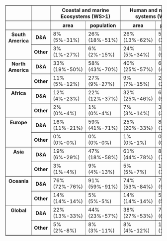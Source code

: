 <table border="1" class="dataframe">
  <thead>
    <tr>
      <th></th>
      <th></th>
      <th colspan="2" halign="left">Coastal and marine Ecosystems (WS&gt;1)</th>
      <th colspan="2" halign="left">Human and managed systems (WS&gt;1)</th>
      <th colspan="2" halign="left">Mountains, snow and ice (WS&gt;1)</th>
      <th colspan="2" halign="left">Rivers, lakes, and soil moisture (WS&gt;1)</th>
      <th colspan="2" halign="left">Terrestrial ecosystems (WS&gt;1)</th>
      <th colspan="2" halign="left">Other systems (WS&gt;1)</th>
      <th colspan="2" halign="left">Total (WS&gt;5)</th>
    </tr>
    <tr>
      <th></th>
      <th></th>
      <th>area</th>
      <th>population</th>
      <th>area</th>
      <th>population</th>
      <th>area</th>
      <th>population</th>
      <th>area</th>
      <th>population</th>
      <th>area</th>
      <th>population</th>
      <th>area</th>
      <th>population</th>
      <th>area</th>
      <th>population</th>
    </tr>
  </thead>
  <tbody>
    <tr>
      <th rowspan="2" valign="top">South America</th>
      <th>D&amp;A</th>
      <td>8% (5%-31%)</td>
      <td>26% (18%-51%)</td>
      <td>26% (13%-62%)</td>
      <td>55% (38%-79%)</td>
      <td>11% (8%-15%)</td>
      <td>19% (14%-32%)</td>
      <td>16% (6%-45%)</td>
      <td>33% (14%-68%)</td>
      <td>63% (38%-64%)</td>
      <td>77% (67%-81%)</td>
      <td>45% (11%-64%)</td>
      <td>63% (27%-81%)</td>
      <td>52% (18%-63%)</td>
      <td>75% (46%-81%)</td>
    </tr>
    <tr>
      <th>Other</th>
      <td>3% (1%-27%)</td>
      <td>6% (2%-15%)</td>
      <td>24% (5%-34%)</td>
      <td>14% (9%-17%)</td>
      <td>13% (6%-14%)</td>
      <td>6% (3%-10%)</td>
      <td>19% (3%-34%)</td>
      <td>15% (5%-19%)</td>
      <td>36% (29%-36%)</td>
      <td>19% (17%-19%)</td>
      <td>28% (8%-36%)</td>
      <td>17% (7%-19%)</td>
      <td>33% (12%-36%)</td>
      <td>19% (13%-19%)</td>
    </tr>
    <tr>
      <th rowspan="2" valign="top">North America</th>
      <th>D&amp;A</th>
      <td>33% (19%-50%)</td>
      <td>58% (43%-70%)</td>
      <td>40% (25%-57%)</td>
      <td>64% (48%-72%)</td>
      <td>34% (18%-54%)</td>
      <td>43% (27%-56%)</td>
      <td>52% (24%-64%)</td>
      <td>60% (41%-69%)</td>
      <td>70% (61%-70%)</td>
      <td>70% (64%-72%)</td>
      <td>58% (32%-71%)</td>
      <td>72% (58%-72%)</td>
      <td>62% (55%-70%)</td>
      <td>70% (69%-72%)</td>
    </tr>
    <tr>
      <th>Other</th>
      <td>11% (5%-12%)</td>
      <td>27% (9%-27%)</td>
      <td>9% (7%-15%)</td>
      <td>28% (26%-28%)</td>
      <td>8% (5%-19%)</td>
      <td>19% (8%-24%)</td>
      <td>15% (9%-18%)</td>
      <td>28% (28%-28%)</td>
      <td>21% (16%-21%)</td>
      <td>28% (28%-28%)</td>
      <td>16% (11%-21%)</td>
      <td>28% (27%-28%)</td>
      <td>17% (16%-21%)</td>
      <td>28% (28%-28%)</td>
    </tr>
    <tr>
      <th rowspan="2" valign="top">Africa</th>
      <th>D&amp;A</th>
      <td>12% (4%-23%)</td>
      <td>22% (12%-37%)</td>
      <td>32% (25%-46%)</td>
      <td>68% (58%-79%)</td>
      <td>3% (1%-9%)</td>
      <td>7% (6%-14%)</td>
      <td>17% (5%-35%)</td>
      <td>44% (18%-68%)</td>
      <td>40% (22%-51%)</td>
      <td>71% (46%-79%)</td>
      <td>35% (15%-52%)</td>
      <td>64% (26%-79%)</td>
      <td>32% (24%-41%)</td>
      <td>66% (51%-75%)</td>
    </tr>
    <tr>
      <th>Other</th>
      <td>2% (0%-4%)</td>
      <td>1% (0%-4%)</td>
      <td>7% (3%-14%)</td>
      <td>3% (3%-5%)</td>
      <td>0% (0%-1%)</td>
      <td>0% (0%-1%)</td>
      <td>9% (1%-13%)</td>
      <td>4% (2%-7%)</td>
      <td>7% (3%-20%)</td>
      <td>4% (2%-9%)</td>
      <td>9% (2%-23%)</td>
      <td>6% (2%-8%)</td>
      <td>6% (2%-12%)</td>
      <td>4% (2%-6%)</td>
    </tr>
    <tr>
      <th rowspan="2" valign="top">Europe</th>
      <th>D&amp;A</th>
      <td>16% (11%-21%)</td>
      <td>59% (41%-71%)</td>
      <td>25% (20%-33%)</td>
      <td>80% (73%-88%)</td>
      <td>21% (8%-30%)</td>
      <td>58% (25%-79%)</td>
      <td>24% (18%-31%)</td>
      <td>77% (64%-86%)</td>
      <td>35% (28%-56%)</td>
      <td>88% (83%-95%)</td>
      <td>29% (21%-45%)</td>
      <td>85% (73%-93%)</td>
      <td>28% (25%-34%)</td>
      <td>83% (78%-90%)</td>
    </tr>
    <tr>
      <th>Other</th>
      <td>0% (0%-0%)</td>
      <td>0% (0%-0%)</td>
      <td>1% (0%-1%)</td>
      <td>0% (0%-0%)</td>
      <td>0% (0%-1%)</td>
      <td>0% (0%-0%)</td>
      <td>0% (0%-0%)</td>
      <td>0% (0%-0%)</td>
      <td>1% (1%-3%)</td>
      <td>0% (0%-0%)</td>
      <td>0% (0%-1%)</td>
      <td>0% (0%-0%)</td>
      <td>0% (0%-1%)</td>
      <td>0% (0%-0%)</td>
    </tr>
    <tr>
      <th rowspan="2" valign="top">Asia</th>
      <th>D&amp;A</th>
      <td>19% (6%-29%)</td>
      <td>47% (18%-58%)</td>
      <td>61% (44%-78%)</td>
      <td>80% (75%-82%)</td>
      <td>27% (14%-43%)</td>
      <td>39% (12%-56%)</td>
      <td>61% (34%-72%)</td>
      <td>75% (50%-81%)</td>
      <td>71% (60%-81%)</td>
      <td>80% (72%-83%)</td>
      <td>73% (51%-83%)</td>
      <td>80% (73%-84%)</td>
      <td>70% (60%-76%)</td>
      <td>80% (78%-82%)</td>
    </tr>
    <tr>
      <th>Other</th>
      <td>3% (1%-4%)</td>
      <td>9% (4%-13%)</td>
      <td>5% (5%-7%)</td>
      <td>15% (15%-15%)</td>
      <td>4% (2%-4%)</td>
      <td>14% (6%-14%)</td>
      <td>5% (5%-5%)</td>
      <td>15% (15%-15%)</td>
      <td>6% (4%-7%)</td>
      <td>15% (14%-15%)</td>
      <td>6% (5%-7%)</td>
      <td>15% (15%-15%)</td>
      <td>5% (5%-6%)</td>
      <td>15% (15%-15%)</td>
    </tr>
    <tr>
      <th rowspan="2" valign="top">Oceania</th>
      <th>D&amp;A</th>
      <td>76% (72%-76%)</td>
      <td>91% (59%-91%)</td>
      <td>74% (53%-84%)</td>
      <td>70% (54%-86%)</td>
      <td>3% (2%-8%)</td>
      <td>37% (15%-53%)</td>
      <td>19% (4%-83%)</td>
      <td>53% (43%-82%)</td>
      <td>84% (79%-86%)</td>
      <td>77% (74%-92%)</td>
      <td>86% (73%-86%)</td>
      <td>89% (61%-91%)</td>
      <td>84% (74%-86%)</td>
      <td>84% (75%-92%)</td>
    </tr>
    <tr>
      <th>Other</th>
      <td>14% (14%-14%)</td>
      <td>5% (5%-5%)</td>
      <td>14% (14%-14%)</td>
      <td>5% (5%-5%)</td>
      <td>1% (1%-3%)</td>
      <td>4% (4%-4%)</td>
      <td>14% (1%-14%)</td>
      <td>5% (4%-5%)</td>
      <td>14% (14%-14%)</td>
      <td>5% (5%-5%)</td>
      <td>14% (14%-14%)</td>
      <td>5% (5%-5%)</td>
      <td>14% (14%-14%)</td>
      <td>5% (5%-5%)</td>
    </tr>
    <tr>
      <th rowspan="2" valign="top">Global</th>
      <th>D&amp;A</th>
      <td>22% (13%-33%)</td>
      <td>44% (23%-57%)</td>
      <td>38% (27%-53%)</td>
      <td>73% (64%-79%)</td>
      <td>17% (9%-27%)</td>
      <td>32% (13%-46%)</td>
      <td>32% (16%-49%)</td>
      <td>62% (40%-75%)</td>
      <td>53% (41%-62%)</td>
      <td>75% (63%-81%)</td>
      <td>49% (29%-63%)</td>
      <td>75% (59%-82%)</td>
      <td>48% (37%-56%)</td>
      <td>74% (67%-80%)</td>
    </tr>
    <tr>
      <th>Other</th>
      <td>5% (2%-8%)</td>
      <td>8% (3%-11%)</td>
      <td>8% (4%-12%)</td>
      <td>11% (11%-12%)</td>
      <td>4% (2%-7%)</td>
      <td>9% (4%-10%)</td>
      <td>9% (3%-12%)</td>
      <td>11% (10%-12%)</td>
      <td>12% (9%-15%)</td>
      <td>12% (11%-13%)</td>
      <td>11% (5%-16%)</td>
      <td>12% (11%-13%)</td>
      <td>10% (6%-13%)</td>
      <td>12% (11%-12%)</td>
    </tr>
  </tbody>
</table>